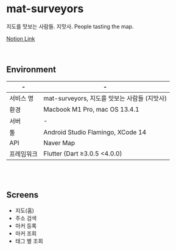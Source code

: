 # mat-surveyors
지도를 맛보는 사람들. 지맛사.
People tasting the map.

[Notion Link](https://past-cast-822.notion.site/b08b85632e4b49db81c4570f43e71a19?pvs=4)

<br/>

## Environment
| - | - |
| --- | --- |
| 서비스 명 | mat-surveyors, 지도를 맛보는 사람들 (지맛사) |
| 환경 | Macbook M1 Pro, mac OS 13.4.1 |
| 서버 | - |
| 툴 | Android Studio Flamingo, XCode 14 |
| API | Naver Map |
| 프레임워크 | Flutter (Dart ≥3.0.5 <4.0.0) |

<br/><br/>

## Screens
- 지도(홈)
- 주소 검색
- 마커 등록
- 마커 조회
- 태그 별 조회
